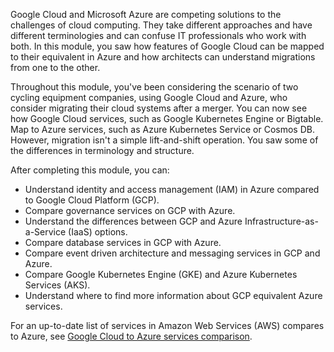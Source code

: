 Google Cloud and Microsoft Azure are competing solutions to the challenges of cloud computing. They take different approaches and have different terminologies and can confuse IT professionals who work with both. In this module, you saw how features of Google Cloud can be mapped to their equivalent in Azure and how architects can understand migrations from one to the other.

Throughout this module, you've been considering the scenario of two cycling equipment companies, using Google Cloud and Azure, who consider migrating their cloud systems after a merger. You can now see how Google Cloud services, such as Google Kubernetes Engine or Bigtable. Map to Azure services, such as Azure Kubernetes Service or Cosmos DB. However, migration isn't a simple lift-and-shift operation. You saw some of the differences in terminology and structure.

After completing this module, you can:

- Understand identity and access management (IAM) in Azure compared to Google Cloud Platform (GCP).
- Compare governance services on GCP with Azure.
- Understand the differences between GCP and Azure Infrastructure-as-a-Service (IaaS) options.
- Compare database services in GCP with Azure.
- Compare event driven architecture and messaging services in GCP and Azure.
- Compare Google Kubernetes Engine (GKE) and Azure Kubernetes Services (AKS).
- Understand where to find more information about GCP equivalent Azure services.

For an up-to-date list of services in Amazon Web Services (AWS) compares to Azure, see [Google Cloud to Azure services comparison](/azure/architecture/gcp-professional/services).
